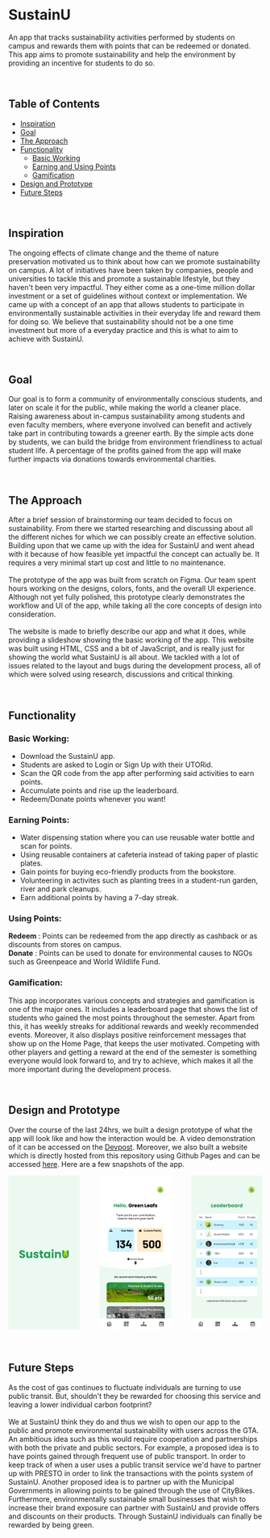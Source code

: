 # SustainU
An app that tracks sustainability activities performed by students on campus and rewards them with points that can be redeemed or donated. This app aims to promote sustainability and help the environment by providing an incentive for students to do so.

</br>

## Table of Contents
- [Inspiration](#inspiration)
- [Goal](#goal)
- [The Approach](#the-approach)
- [Functionality](#functionality)
  - [Basic Working](#basic-working)
  - [Earning and Using Points](#earning-points)
  - [Gamification](#gamification)
- [Design and Prototype](#design-and-prototype)
- [Future Steps](#future-steps)
  
</br>

## Inspiration
The ongoing effects of climate change and the theme of nature preservation motivated us to think about how can we promote sustainability on campus. A lot of initiatives have been taken by companies, people and universities to tackle this and promote a sustainable lifestyle, but they haven't been very impactful. They either come as a one-time million dollar investment or a set of guidelines without context or implementation. We came up with a concept of an app that allows students to participate in environmentally sustainable activities in their everyday life and reward them for doing so. We believe that sustainability should not be a one time investment but more of a everyday practice and this is what to aim to achieve with SustainU.

</br>

## Goal
Our goal is to form a community of environmentally conscious students, and later on scale it for the public, while making the world a cleaner place. Raising awareness about in-campus sustainability among students and even faculty members, where everyone involved can benefit and actively take part in contributing towards a greener earth. By the simple acts done by students, we can build the bridge from environment friendliness to actual student life. A percentage of the profits gained from the app will make further impacts via donations towards environmental charities.

</br>

## The Approach
After a brief session of brainstorming our team decided to focus on sustainability. From there we started researching and discussing about all the different niches for which we can possibly create an effective solution. Building upon that we came up with the idea for SustainU and went ahead with it because of how feasible yet impactful the concept can actually be. It requires a very minimal start up cost and little to no maintenance.<br>
<br>
The prototype of the app was built from scratch on Figma. Our team spent hours working on the designs, colors, fonts, and the overall UI experience. Although not yet fully polished, this prototype clearly demonstrates the workflow and UI of the app, while taking all the core concepts of design into consideration.<br>
<br>
The website is made to briefly describe our app and what it does, while providing a slideshow showing the basic working of the app. This website was built using HTML, CSS and a bit of JavaScript, and is really just for showing the world what SustainU is all about. We tackled with a lot of issues related to the layout and bugs during the development process, all of which were solved using research, discussions and critical thinking.

</br>

## Functionality
### Basic Working:
- Download the SustainU app.
- Students are asked to Login or Sign Up with their UTORid.
- Scan the QR code from the app after performing said activities to earn points.
- Accumulate points and rise up the leaderboard.
- Redeem/Donate points whenever you want!

### Earning Points:
- Water dispensing station where you can use reusable water bottle and scan for points.
- Using reusable containers at cafeteria instead of taking paper of plastic plates.
- Gain points for buying eco-friendly products from the bookstore.
- Volunteering in activites such as planting trees in a student-run garden, river and park cleanups.
- Earn additional points by having a 7-day streak.

### Using Points:
<strong>Redeem</strong> : Points can be redeemed from the app directly as cashback or as discounts from stores on campus. <br>
<strong>Donate</strong> : Points can be used to donate for environmental causes to NGOs such as Greenpeace and World Wildlife Fund.

### Gamification:
This app incorporates various concepts and strategies and gamification is one of the major ones. It includes a leaderboard page that shows the list of students who gained the most points throughout the semester. Apart from this, it has weekly streaks for additional rewards and weekly recommended events. Moreover, it also displays positive reinforcement messages that show up on the Home Page, that keeps the user motivated. Competing with other players and getting a reward at the end of the semester is something everyone would look forward to, and try to achieve, which makes it all the more important during the development process.

</br>

## Design and Prototype
Over the course of the last 24hrs, we built a design prototype of what the app will look like and how the interaction would be. A video demonstration of it can be accessed on the [Devpost](https://devpost.com/software/sustainu-app). Moreover, we also built a website which is directly hosted from this repository using Github Pages and can be accessed [here](https://kritgrover.github.io/htv-sustainu/). Here are a few snapshots of the app.

<p align="center">
<img src="images/s1.jpg" align="left" width=28% alt="Start Page"> <img src="images/Home.jpg" width=28% alt="Home Page"> <img src="images/leaderboard.jpg" align="right" width=28% alt="Leaderboard">
</p>

</br>

## Future Steps
As the cost of gas continues to fluctuate individuals are turning to use public transit. But, shouldn't they be rewarded for choosing this service and leaving a lower individual carbon footprint? <br>
<br>
We at SustainU think they do and thus we wish to open our app to the public and promote environmental sustainability with users across the GTA. An ambitious idea such as this would require cooperation and partnerships with both the private and public sectors. For example, a proposed idea is to have points gained through frequent use of public transport. In order to keep track of when a user uses a public transit service we'd have to partner up with PRESTO in order to link the transactions with the points system of SustainU. Another proposed idea is to partner up with the Municipal Governments in allowing points to be gained through the use of CityBikes. Furthermore, environmentally sustainable small businesses that wish to increase their brand exposure can partner with SustainU and provide offers and discounts on their products. 
Through SustainU individuals can finally be rewarded by being green. 

</br>



